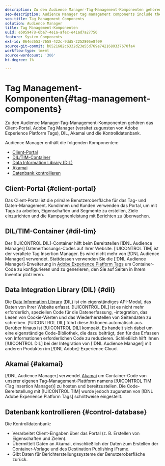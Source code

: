 ```yaml
---
description: Zu den Audience Manager-Tag-Management-Komponenten gehören das Client-Portal, Adobe Tag Manager (veraltet zugunsten von Adobe Experience Platform Launch), DIL, Akamai und die Kontrolldatenbank.
seo-description: Audience Manager tag management components include the client portal, Adobe Tag Manager (deprecated in favor of Adobe Experience Platform Launch), DIL, Akamai, and the control database.
seo-title: Tag Management Components
solution: Audience Manager
title: Tag Management-Komponenten
uuid: e5059478-6ba7-4e1a-afec-e41ad7a27750
feature: System Components
exl-id: 064e3653-7658-422c-9dd5-2252806e8f09
source-git-commit: b0521682c6332d23e55d769e7421680337670fa4
workflow-type: tm+mt
source-wordcount: '306'
ht-degree: 1%

---
```


# Tag Management-Komponenten{#tag-management-components}

Zu den Audience Manager-Tag-Management-Komponenten gehören das Client-Portal, Adobe Tag Manager (veraltet zugunsten von Adobe Experience Platform Tags), DIL, Akamai und die Kontrolldatenbank.

<!-- 

c_comptag.xml

 -->

Audience Manager enthält die folgenden Komponenten:

* [Client-Portal](../../reference/system-components/components-tag-management.md#client-portal)
* [DIL/TIM-Container](../../reference/system-components/components-tag-management.md#dil-tim)
* [Data Information Library (DIL)](../../reference/system-components/components-tag-management.md#dil)
* [Akamai](../../reference/system-components/components-tag-management.md#akamai)
* [Datenbank kontrollieren](../../reference/system-components/components-tag-management.md#control-database)

## Client-Portal {#client-portal}

Das Client-Portal ist die primäre Benutzeroberfläche für das Tag- und Daten-Management. Kundinnen und Kunden verwenden das Portal, um mit Tags zu arbeiten, Eigenschaften und Segmente zu erstellen, Ziele einzurichten und die Kampagnenleistung mit Berichten zu überwachen.

## DIL/TIM-Container {#dil-tim}

Der [!UICONTROL DIL]-Container hilft beim Bereitstellen [!DNL Audience Manager] Datenerfassungs-Codes auf Ihrer Website. [!UICONTROL TIM] ist der veraltete Tag Insertion Manager. Es wird nicht mehr von [!DNL Audience Manager] verwendet. Stattdessen verwenden Sie die [!DNL Audience Manager]-Erweiterung in [Adobe Experience Platform Tags](https://experienceleague.adobe.com/docs/experience-platform/tags/extensions/adobe/audience-manager/overview.html?lang=de) um Container-Code zu konfigurieren und zu generieren, den Sie auf Seiten in Ihrem Inventar platzieren.

## Data Integration Library (DIL) {#dil}

Die [Data Information Library](../../dil/dil-overview.md) (DIL) ist ein eigenständiges API-Modul, das Daten von Ihrer Website erfasst. [!UICONTROL DIL] ist es nicht mehr erforderlich, speziellen Code für die Datenerfassung, -integration, das Lesen von Cookie-Werten und das Wiederherstellen von Seitendaten zu schreiben. [!UICONTROL DIL] führt diese Aktionen automatisch aus. Darüber hinaus ist [!UICONTROL DIL] kompakt. Es handelt sich dabei um eine eigenständige Code-Bibliothek, die dazu beiträgt, den für das Erfassen von Informationen erforderlichen Code zu reduzieren. Schließlich hilft Ihnen [!UICONTROL DIL] bei der Integration von [!DNL Audience Manager] mit anderen Produkten im [!DNL Adobe]-Experience Cloud.

## Akamai {#akamai}

[!DNL Audience Manager] verwendet [Akamai](https://www.akamai.com/us/en/about/) um Container-Code von unserer eigenen Tag-Management-Plattform namens [!UICONTROL TIM (Tag Insertion Manager)] zu hosten und bereitzustellen. Die Code-Bereitstellung mit [!UICONTROL TIM] wurde jedoch zugunsten von [!DNL Adobe Experience Platform Tags] schrittweise eingestellt.

## Datenbank kontrollieren {#control-database}

Die Kontrolldatenbank:

* Verarbeitet Client-Eingaben über das Portal (z. B. Erstellen von Eigenschaften und Zielen).
* Übermittelt Daten an Akamai, einschließlich der Daten zum Erstellen der Container-Vorlage und des Destination Publishing iFrame.
* Gibt Daten für Berichterstellungssysteme der Benutzeroberfläche zurück.
